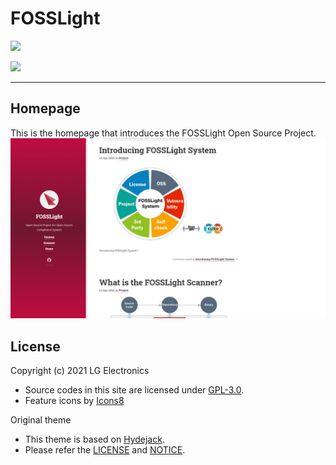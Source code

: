 # FOSSLight

![](https://img.shields.io/badge/license-GPL3.0-blue)

<img src="https://user-images.githubusercontent.com/50347670/115320108-287aeb80-a1bc-11eb-869b-5ef9431ac3d3.png" width="96">

---

## Homepage

This is the homepage that introduces the FOSSLight Open Source Project.
![](assets/img/fosslight_homepage.PNG)

## License

Copyright (c) 2021 LG Electronics

- Source codes in this site are licensed under [GPL-3.0](LICNESE.md).
- Feature icons by [Icons8](https://icons8.com/icon)

Original theme

- This theme is based on [Hydejack](https://github.com/hydecorp/hydejack).
- Please refer the [LICENSE](LICENSE.md) and [NOTICE](NOTICE.md).
